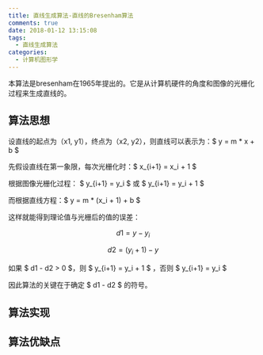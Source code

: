 ```yaml
---
title: 直线生成算法-直线的Bresenham算法
comments: true
date: 2018-01-12 13:15:08
tags:
  - 直线生成算法
categories:
  - 计算机图形学
---
```


本算法是bresenham在1965年提出的。它是从计算机硬件的角度和图像的光栅化过程来生成直线的。
<!--more-->

## 算法思想

设直线的起点为（x1, y1），终点为（x2, y2），则直线可以表示为：$ y = m * x + b $

先假设直线在第一象限，每次光栅化时：$ x_{i+1} = x_i + 1 $

根据图像光栅化过程： $ y_{i+1} = y_i $ 或 $ y_{i+1} = y_i + 1 $

而根据直线方程：$ y = m * (x_i + 1) + b $

这样就能得到理论值与光栅后的值的误差：

$$ d1 = y - y_i $$

$$ d2 = (y_i + 1) - y $$

如果 $ d1 - d2 > 0 $，则 $ y_{i+1} = y_i + 1 $ ，否则 $ y_{i+1} = y_i $

因此算法的关键在于确定 $ d1 - d2 $ 的符号。

## 算法实现

## 算法优缺点
